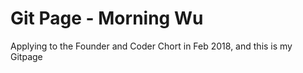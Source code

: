 # Git Page - Morning Wu
Applying to the Founder and Coder Chort in Feb 2018, and this is my Gitpage
